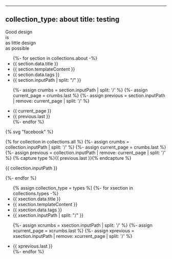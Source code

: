  ---
 collection_type: about
 title: testing
 ---
 
 
 <div class="justify-center items-center">
    <div>
      <span class="text-change">Good design</span><br/>
      <span class="change">is<br/>as little design<br/>as possible</span><br/>
      <span x-data="{message:'🤖 Hello World 🤓'}" x-text="message"></span>
    </div>
  </div>
  
<ul>
  {%- for section in collections.about -%}
  <li>{{ section.data.title }}</li>
  <li>{{ section.templateContent }}</li>
  <li>{{ section.data.tags }}</li>
  <li>{{ section.inputPath | split: "/" }}</li>

  {%- assign crumbs = section.inputPath | split: '/' %}
  {%- assign current_page = crumbs.last %}
  {%- assign previous = section.inputPath | remove: current_page | split: '/' %}
  <li>{{ current_page }}</li>
  <li>{{ previous.last }}</li>
  {%- endfor %}
</ul>


{% svg "facebook" %}

{% for collection in collections.all %}
{%- assign crumbs = collection.inputPath | split: '/' %}
  {%- assign current_page = crumbs.last %}
  {%- assign previous = collection.inputPath | remove: current_page | split: '/' %}
  {% capture type %}{{ previous.last }}{% endcapture %}
<p>{{ collection.inputPath }}</p>
{%- endfor %}


<ul>
  {% assign collection_type = types %]
  {%- for xsection in collections.types -%}
  <li>{{ xsection.data.title }}</li>
  <li>{{ xsection.templateContent }}</li>
  <li>{{ xsection.data.tags }}</li>
  <li>{{ xsection.inputPath | split: "/" }}</li>

  {%- assign xcrumbs = xsection.inputPath | split: '/' %}
  {%- assign xcurrent_page = xcrumbs.last %}
  {%- assign xprevious = xsection.inputPath | remove: xcurrent_page | split: '/' %}
  <li>{{ xprevious.last }}</li>
  {%- endfor %}
</ul>
